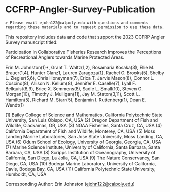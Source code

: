 # CCFRP-Angler-Survey-Publication

    > Please email ejohn122@calpoly.edu with questions and comments regarding these materials and to request permission to use these data. 

This repository includes data and code that support the 2023 CCFRP Angler Survey manuscript titled:

Participation in Collaborative Fisheries Research Improves the Perceptions of Recreational Anglers towards Marine Protected Areas.

Erin M. Johnston(1)*, Grant T. Waltz(1,2), Rosamaria Kosaka(3), Ellie M. Brauer(1,4), Hunter Glanz1, Lauren Zaragoza(1), Rachel O. Brooks(5), Shelby L. Ziegler(5,6), Chris Honeyman(7), Erica T. Jarvis Mason(8), Connor L. Coscino(8), Allison N. Kellum(8), Jennifer E. Caselle(7), Lyall F. Bellquist(8,9), Brice X. Semmens(8), Sadie L. Small(10), Steven G. Morgan(10), Timothy J. Mulligan(11), Jay M. Staton(3,11), Scott L. Hamilton(5), Richard M. Starr(5), Benjamin I. Ruttenberg(1), Dean E. Wendt(1)

(1) Bailey College of Science and Mathematics, California Polytechnic State University, San Luis Obispo, CA, USA
(2) Oregon Department of Fish and Wildlife, Clackamas, OR, USA
(3) NOAA Fisheries, Santa Cruz, CA, USA
(4) California Department of Fish and Wildlife, Monterey, CA, USA
(5) Moss Landing Marine Laboratories, San Jose State University, Moss Landing, CA, USA
(6) Odum School of Ecology, University of Georgia, Georgia, CA, USA
(7) Marine Science Institute, University of California, Santa Barbara, Santa Barbara, CA, USA
(8) Scripps Institution of Oceanography, University of California, San Diego, La Jolla, CA, USA
(9) The Nature Conservancy, San Diego, CA, USA
(10) Bodega Marine Laboratory, University of California, Davis, Bodega Bay, CA, USA
(11) California Polytechnic State University, Humboldt, CA, USA

Corresponding Author: Erin Johnston (ejohn122@calpoly.edu)
